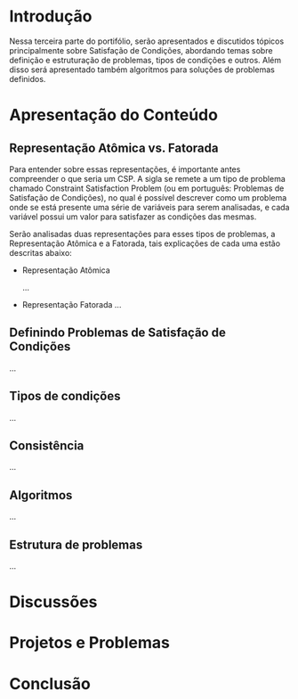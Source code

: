 # Introdução

Nessa terceira parte do portifólio, serão apresentados e discutidos tópicos principalmente sobre Satisfação de Condições, abordando temas sobre definição e estruturação de problemas, tipos de condições e outros. Além disso será apresentado também algoritmos para soluções de problemas definidos.

# Apresentação do Conteúdo

## Representação Atômica vs. Fatorada
Para entender sobre essas representações, é importante antes compreender o que seria um CSP. A sigla se remete a um tipo de problema chamado Constraint Satisfaction Problem (ou em português: Problemas de Satisfação de Condições), no qual é possível descrever como um problema onde se está presente uma série de variáveis para serem analisadas, e cada variável possui um valor para satisfazer as condições das mesmas.

Serão analisadas duas representações para esses tipos de problemas, a Representação Atômica e a Fatorada, tais explicações de cada uma estão descritas abaixo:

- Representação Atômica

    ...
- Representação Fatorada
    ...


## Definindo Problemas de Satisfação de Condições
...

## Tipos de condições
...

## Consistência
...

## Algoritmos
...

## Estrutura de problemas
...

# Discussões

# Projetos e Problemas

# Conclusão